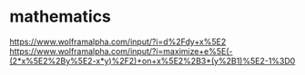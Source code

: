 # mathematics
https://www.wolframalpha.com/input/?i=d%2Fdy+x%5E2 <br>
https://www.wolframalpha.com/input/?i=maximize+e%5E(-(2*x%5E2%2By%5E2-x*y)%2F2)+on+x%5E2%2B3*(y%2B1)%5E2-1%3D0
